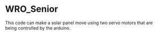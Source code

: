 # WRO_Senior
This code can make a solar panel move using two servo motors that are being controlled by the arduino.
